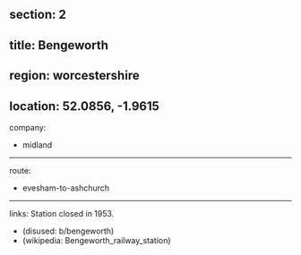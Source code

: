 section: 2
----
title: Bengeworth
----
region: worcestershire
----
location: 52.0856, -1.9615
----
company:
- midland
----
route:
- evesham-to-ashchurch
----
links:
Station closed in 1953.
- (disused: b/bengeworth)
- (wikipedia: Bengeworth_railway_station)
